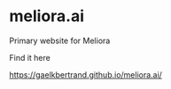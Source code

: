 # meliora.ai
Primary website for Meliora

Find it here 

https://gaelkbertrand.github.io/meliora.ai/
